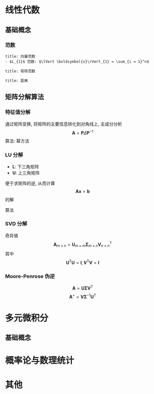 # 线性代数
## 基础概念
### 范数
```ad-def
title: 向量范数
- $L_{1}$ 范数: $\lVert \boldsymbol{x}\rVert_{1} = \sum_{i = 1}^n$
```

```ad-def
title: 矩阵范数
```

```ad-def
title: 距离
```

## 矩阵分解算法
### 特征值分解
通过矩阵变换, 将矩阵的主要信息转化到对角线上, 主成分分析
$$
\boldsymbol{A} = \boldsymbol{P}\Delta\boldsymbol{P}^{-1}
$$
算法: 幂方法
### LU 分解
- **L**: 下三角矩阵
- **U**: 上三角矩阵

便于求矩阵的逆, 从而计算
$$
\boldsymbol{A}\boldsymbol{x} = \boldsymbol{b}
$$
的解

算法
### SVD 分解
奇异值
$$
\boldsymbol{A}_{m\times n} = \boldsymbol{U}_{m\times m}\boldsymbol{\Sigma}_{m\times n}\boldsymbol{V}^{\mathrm{T}}_{n\times n}
$$
其中
$$
\boldsymbol{U}^{\mathrm{T}}\boldsymbol{U} = \boldsymbol{I}, \boldsymbol{V}^{\mathrm{T}}\boldsymbol{V} = \boldsymbol{I}
$$

### Moore-Penrose 伪逆
$$
\boldsymbol{A} = \boldsymbol{U}\boldsymbol{\Sigma}\boldsymbol{V}^{\mathrm{T}}
$$
$$
\boldsymbol{A}^+ = \boldsymbol{V}\boldsymbol{\Sigma}^{-1}\boldsymbol{U}^{\mathrm{T}}
$$
# 多元微积分
## 基础概念

# 概率论与数理统计

# 其他